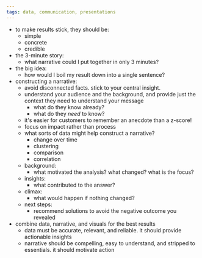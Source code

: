 ```yaml
---
tags: data, communication, presentations
---
```


- to make results stick, they should be:
	- simple
	- concrete
	- credible
- the 3-minute story:
	- what narrative could I put together in only 3 minutes?
- the big idea:
	- how would I boil my result down into a single sentence?
- constructing a narrative:
	- avoid disconnected facts. stick to your central insight.
	- understand your audience and the background, and provide just the context they need to understand your message
		- what do they know already?
		- what do they _need_ to know?
	- it's easier for customers to remember an anecdote than a z-score!
	- focus on impact rather than process
	- what sorts of data might help construct a narrative?
		- change over time
		- clustering
		- comparison
		- correlation
	- background:
		- what motivated the analysis? what changed? what is the focus?
	- insights:
		- what contributed to the answer?
	- climax:
		- what would happen if nothing changed?
	- next steps:
		- recommend solutions to avoid the negative outcome you revealed
- combine data, narrative, and visuals for the best results
	- data must be accurate, relevant, and reliable. it should provide actionable insights
	- narrative should be compelling, easy to understand, and stripped to essentials. it should motivate action
